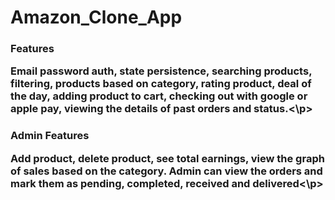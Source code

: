 ﻿# Amazon_Clone_App
 <h3>Features
<p> Email password auth, state persistence, searching products, filtering, products based on category, rating product, deal of the day, adding product to cart, checking out with google or apple pay, viewing the details of past orders and status.<\p>
<h3>Admin Features
<p>Add product, delete product, see total earnings, view the graph of sales based on the category. Admin can view the orders and mark them as pending, completed, received and delivered<\p>

